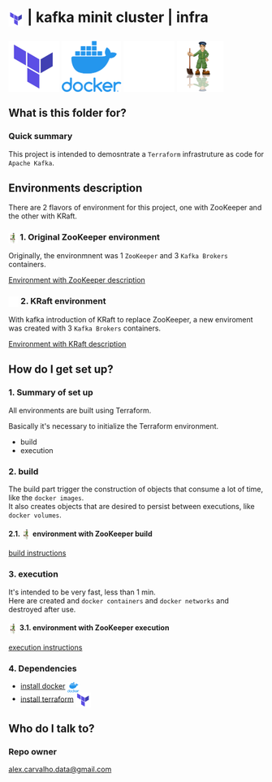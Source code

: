 # <img src="img/terraform.png" alt="HashiCorp Terraform" width="30" style="vertical-align: middle;"> | kafka minit cluster | infra #


## <img src="img/terraform.png" alt="Terraform" height="100" style="vertical-align: middle;"> <img src="img/docker.png" alt="Docker" height="100" style="vertical-align: middle;"> <img src="img/kafka-white-logo.png" alt="apache kafka" height="100" style="vertical-align: middle;"> <img src="img/zookeeper.png" alt="apache kafka" height="100" style="vertical-align: middle;">


## What is this folder for? ##

### Quick summary

This project is intended to demosntrate a `Terraform` infrastruture as code for `Apache Kafka`.


## Environments description

There are 2 flavors of environment for this project, one with ZooKeeper and the other with KRaft.

### <img src="img/zookeeper.png" alt="docker" height="20" style="vertical-align: middle;"> 1. Original ZooKeeper environment 

Originally, the environmnent was 1 `ZooKeeper` and 3 `Kafka Brokers` containers. 

[Environment with ZooKeeper description](infra/zookeeper/ENVIRONMENT.md)

### <img src="img/kafka-white-logo.png" alt="docker" height="20" style="vertical-align: middle;"> 2. KRaft environment 

With kafka introduction of KRaft to replace ZooKeeper, a new enviroment was created with 3 `Kafka Brokers` containers. 

[Environment with KRaft description](infra/kraft/ENVIRONMENT.md)



## How do I get set up? ##

### 1. Summary of set up

All environments are built using Terraform.  

Basically it's necessary to initialize the Terraform environment.  

- build
- execution

### 2. build

The build part trigger the construction of objects that consume a lot of time, like the `docker images`.  
It also creates objects that are desired to persist between executions, like `docker volumes`.

#### 2.1. <img src="img/zookeeper.png" alt="docker" height="20" style="vertical-align: middle;"> environment with ZooKeeper build

[build instructions](infra/zookeeper/terraform/build/BUILD.md)

### 3. execution

It's intended to be very fast, less than 1 min.   
Here are created and `docker containers` and `docker networks` and destroyed after use.  

#### <img src="img/zookeeper.png" alt="docker" height="20" style="vertical-align: middle;"> 3.1. environment with ZooKeeper execution

[execution instructions](infra/zookeeper/terraform/exec/EXEC.md)

### 4. Dependencies

- [install docker](https://docs.docker.com/get-docker/) <img src="img/docker.png" alt="docker" height="20" style="vertical-align: middle;">
- [install terraform](https://learn.hashicorp.com/tutorials/terraform/install-cli) <img src="img/terraform.png" alt="Terraform" height="30" style="vertical-align: middle;">


## Who do I talk to? ##

### Repo owner 

alex.carvalho.data@gmail.com